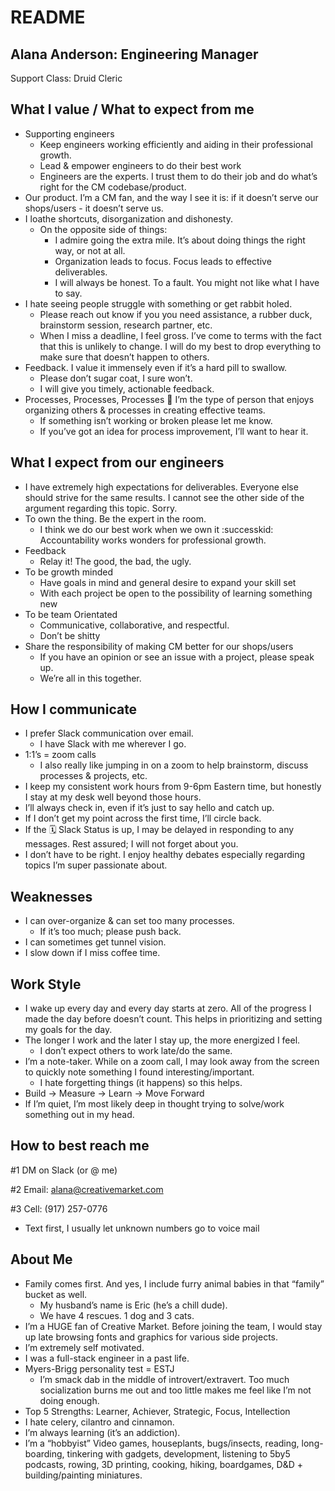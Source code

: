 # README

## Alana Anderson: Engineering Manager

Support Class: Druid Cleric


## What I value / What to expect from me
- Supporting engineers
  - Keep engineers working efficiently and aiding in their professional growth.
  - Lead & empower engineers to do their best work
  - Engineers are the experts. I trust them to do their job and do what’s right for the CM codebase/product.
- Our product. I’m a CM fan, and the way I see it is: if it doesn’t serve our shops/users - it doesn’t serve us.
- I loathe shortcuts, disorganization and dishonesty. 
  - On the opposite side of things: 
    - I admire going the extra mile. It’s about doing things the right way, or not at all.
    - Organization leads to focus. Focus leads to effective deliverables.
    - I will always be honest. To a fault. You might not like what I have to say. 
- I hate seeing people struggle with something or get rabbit holed. 
  - Please reach out know if you you need assistance, a rubber duck, brainstorm session, research partner, etc.
  - When I miss a deadline, I feel gross. I’ve come to terms with the fact that this is unlikely to change. I will do my best to drop everything to make sure that doesn’t happen to others.
- Feedback. I value it immensely even if it’s a hard pill to swallow. 
  - Please don’t sugar coat, I sure won’t.
  - I will give you timely, actionable feedback.
- Processes, Processes, Processes 👏 I’m the type of person that enjoys organizing others & processes in creating effective teams.
  - If something isn’t working or broken please let me know.
  - If you’ve got an idea for process improvement, I’ll want to hear it.


## What I expect from our engineers
- I have extremely high expectations for deliverables. Everyone else should strive for the same results. I cannot see the other side of the argument regarding this topic. Sorry.
- To own the thing. Be the expert in the room.
  - I think we do our best work when we own it :successkid: Accountability works wonders for professional growth.
- Feedback
  - Relay it! The good, the bad, the ugly.
- To be growth minded
  - Have goals in mind and general desire to expand your skill set
  - With each project be open to the possibility of learning something new
- To be team Orientated
  - Communicative, collaborative, and respectful.
  - Don’t be shitty
- Share the responsibility of making CM better for our shops/users
  - If you have an opinion or see an issue with a project, please speak up.
  - We’re all in this together.


## How I communicate
- I prefer Slack communication over email.
  - I have Slack with me wherever I go.
- 1:1’s = zoom calls
  - I also really like jumping in on a zoom to help brainstorm, discuss processes & projects, etc. 
- I keep my consistent work hours from 9-6pm Eastern time, but honestly I stay at my desk well beyond those hours.
- I’ll always check in, even if it’s just to say hello and catch up.
- If I don’t get my point across the first time, I’ll circle back.
- If the 🗓️ Slack Status is up, I may be delayed in responding to any messages. Rest assured; I will not forget about you.
- I don’t have to be right. I enjoy healthy debates especially regarding topics I’m super passionate about. 


## Weaknesses
- I can over-organize & can set too many processes.
  - If it’s too much; please push back.
- I can sometimes get tunnel vision.
- I slow down if I miss coffee time.


## Work Style
- I wake up every day and every day starts at zero. All of the progress I made the day before doesn’t count. This helps in prioritizing and setting my goals for the day.
- The longer I work and the later I stay up, the more energized I feel. 
  - I don’t expect others to work late/do the same.
- I’m a note-taker. While on a zoom call, I may look away from the screen to quickly note something I found interesting/important.
  - I hate forgetting things (it happens) so this helps.
- Build → Measure → Learn → Move Forward
- If I’m quiet, I’m most likely deep in thought trying to solve/work something out in my head.


## How to best reach me

#1 DM on Slack (or @ me)

#2 Email: alana@creativemarket.com

#3 Cell: (917) 257-0776

  - Text first, I usually let unknown numbers go to voice mail


## About Me
- Family comes first. And yes, I include furry animal babies in that “family” bucket as well.
  - My husband’s name is Eric (he’s a chill dude).
  - We have 4 rescues. 1 dog and 3 cats. 
- I’m a HUGE fan of Creative Market. Before joining the team, I would stay up late browsing fonts and graphics for various side projects.
- I’m extremely self motivated.
- I was a full-stack engineer in a past life.
- Myers-Brigg personality test = ESTJ
  - I’m smack dab in the middle of introvert/extravert. Too much socialization burns me out and too little makes me feel like I’m not doing enough.
- Top 5 Strengths: Learner, Achiever, Strategic, Focus, Intellection
- I hate celery, cilantro and cinnamon.
- I’m always learning (it’s an addiction). 
- I’m a “hobbyist” Video games, houseplants, bugs/insects, reading, long-boarding, tinkering with gadgets, development, listening to 5by5 podcasts, rowing, 3D printing, cooking, hiking, boardgames, D&D + building/painting miniatures. 
